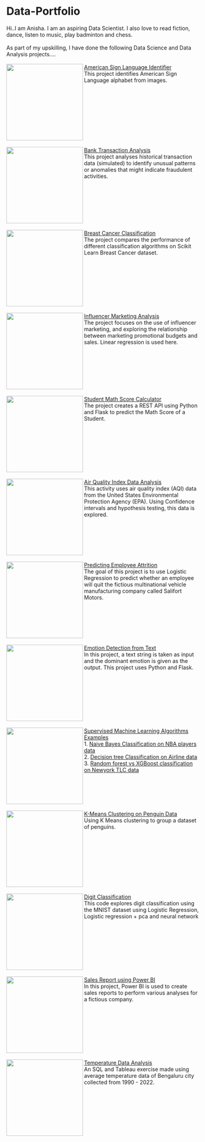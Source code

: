 # Data-Portfolio
Hi..I am Anisha. I am an aspiring Data Scientist. I also love to read fiction, dance, listen to music, play badminton and chess.<br>
<br>As part of my upskilling, I have done the following Data Science and Data Analysis projects....<br>
<br>
<img src=![amer_sign2](https://github.com/user-attachments/assets/4e55bfd1-3ed8-4244-b6d2-27f521179b20) align="left" width="200px"/>
[American Sign Language Identifier](https://github.com/Anisha-kk/American-Sign-Language-Classifier)
<br>This project identifies American Sign Language alphabet from images. 
<br clear="left"/>
<br>
<img src="https://appinventiv.com/wp-content/uploads/2021/12/How-Machine-Learning-Helps-in-Financial-Fraud-Detection-in-the-FinTech-Industry-01-scaled.webp" align="left" width="200px"/>
[Bank Transaction Analysis](https://github.com/Anisha-kk/Bank-Transaction-Data-Analysis.git)
<br>This project analyses historical transaction data (simulated) to identify unusual patterns or anomalies that might indicate fraudulent activities. 
<br clear="left"/>
<br>
<img src="https://www.omegahospitals.com/blog/storage/2024/01/blog_breast_cancer_11-e1705062587725.png" align="left" width="200px"/>
[Breast Cancer Classification](https://github.com/Anisha-kk/Breast-cancer-data-analysis)
<br>The project compares the performance of different classification algorithms on Scikit Learn Breast Cancer dataset. 
<br clear="left"/>
<br>
<img src="https://pimwp.s3-accelerate.amazonaws.com/2022/06/influencermarketing.png" align="left" width="200px"/>
[Influencer Marketing Analysis](https://github.com/Anisha-kk/Linear-Regression-and-ANOVA-testing-on-marketing-and-sales-data)
<br>The project focuses on the use of influencer marketing, and exploring the relationship between marketing promotional budgets and sales. Linear regression is used here. 
<br clear="left"/>
<br>
<img src="https://cdn.vectorstock.com/i/1000v/54/94/text-math-with-formula-border-background-vector-48965494.jpg" align="left" width="200px"/>
[Student Math Score Calculator](https://github.com/Anisha-kk/End-To-End-Data-Science-Project)
<br>The project creates a REST API using Python and Flask to predict the Math Score of a Student.
<br clear="left"/>
<br>
<img src="https://currentaffairs.adda247.com/wp-content/uploads/multisite/sites/5/2023/11/06110959/aqi_mini-1200x675-1.png" align="left" width="200px"/>
[Air Quality Index Data Analysis](https://github.com/Anisha-kk/Confidence-Interval-and-Hypothesis-testing-on-AQI-data)
<br>This activity uses air quality index (AQI) data from the United States Environmental Protection Agency (EPA). Using Confidence intervals and hypothesis testing, this data is explored. 
<br clear="left"/>
<br>
<img src="https://www.helloleads.io/blog/wp-content/uploads/2020/10/quit.png" align="left" width="200px"/>
[Predicting Employee Attrition](https://github.com/Anisha-kk/Logistic-Regression-for-Salifort-Motors-HR-data)
<br>The goal of this project is to use Logistic Regression to predict whether an employee will quit the fictious multinational vehicle manufacturing company called Salifort Motors. 
<br clear="left"/>
<br>
<img src="https://www.zonkafeedback.com/hubfs/emotion%20detection.png" align="left" width="200px"/>
[Emotion Detection from Text](https://github.com/Anisha-kk/Emotion-detection-from-text)
<br>In this project, a text string is taken as input and the dominant emotion is given as the output. This project uses Python and Flask.
<br clear="left"/>
<br>
<img src="https://eastgate-software.com/wp-content/uploads/2023/10/supervised-learning.png" align="left" width="200px"/>
[Supervised Machine Learning Algorithms Examples](https://github.com/Anisha-kk/Machine-Learning-Supervised-Learning-Algorithms-exampless)
<br> 1. [Naive Bayes Classification on NBA players data](https://github.com/Anisha-kk/Machine-Learning-Supervised-Learning-Algorithms-exampless/tree/954a14edca9f3c1df91ffdbcbc8b4127fbd0c25d/1.%20Naive%20Bayes%20Classification%20on%20NBA%20players%20data)
<br> 2. [Decision tree Classification on Airline data](https://github.com/Anisha-kk/Machine-Learning-Supervised-Learning-Algorithms-exampless/tree/954a14edca9f3c1df91ffdbcbc8b4127fbd0c25d/2.%20Decision%20tree%20classification%20of%20Airline%20data)
<br> 3. [Random forest vs XGBoost classification on Newyork TLC data](https://github.com/Anisha-kk/Machine-Learning-Supervised-Learning-Algorithms-exampless/tree/954a14edca9f3c1df91ffdbcbc8b4127fbd0c25d/3.%20Random%20forest%20vs%20XGBoost%20classification%20on%20Newyork%20TLC%20data)
<br clear="left"/>
<br>
<img src="https://miro.medium.com/v2/resize:fit:1200/1*rAyjSZrMxEo3hzzX_jQaxA.png" align="left" width="200px"/>
[K-Means Clustering on Penguin Data](https://github.com/Anisha-kk/K-Means-clustering-on-Penguins-data)
<br>Using K Means clustering to group a dataset of penguins.
<br clear="left"/>
<br>
<img src="https://miro.medium.com/v2/resize:fit:372/1*AO2rIhzRYzFVQlFLx9DM9A.png" align="left" width="200px"/>
[Digit Classification](https://github.com/Anisha-kk/Digit-Classification)
<br>This code explores digit classification using the MNIST dataset using Logistic Regression, Logistic regression + pca and neural network 
<br clear="left"/>
<br>
<img src="https://www.miquido.com/wp-content/uploads/2022/08/header-Top-8-market-research-methods-1920x1280.png" align="left" width="200px"/>
[Sales Report using Power BI](https://github.com/Anisha-kk/Power-BI-visualizations)
<br>In this project, Power BI is used to create sales reports to perform various analyses for a fictious company.
<br clear="left"/>
<br>
<img src="https://encrypted-tbn0.gstatic.com/images?q=tbn:ANd9GcQIW9FQYDgc9CjxgEE59kS-2qwO_OQ5Rfi5wg&s" align="left" width="200px"/>
[Temperature Data Analysis](https://github.com/Anisha-kk/SQL-and-Tableau-Viz)
<br> An SQL and Tableau exercise made using average temperature data of Bengaluru city collected from 1990 - 2022.
<br clear="left"/>
